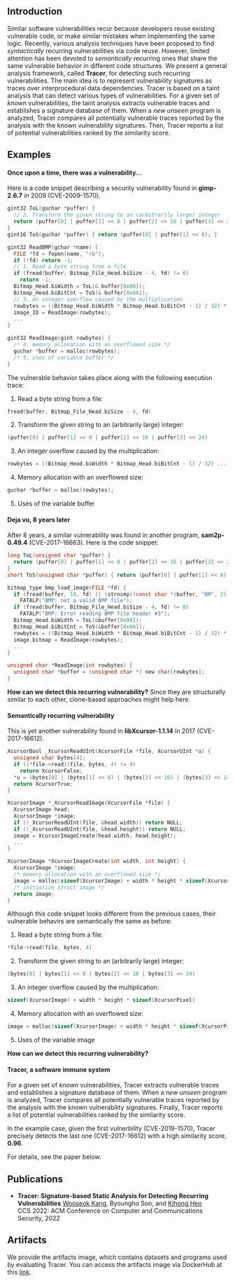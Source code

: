 ## Introduction
Similar software vulnerabilities recur because developers reuse existing vulnerable code,
or make similar mistakes when implementing the same logic. Recently, various analysis techniques have been proposed
to find _syntactically_ recurring vulnerabilities via code reuse. However, limited attention has been devoted
to _semantically_ recurring ones that share the same vulnerable behavior in different code structures.
We present a general analysis framework, called **Tracer**, for detecting such recurring vulnerabilities.
The main idea is to represent vulnerability signatures as traces over interprocedural data dependencies.
Tracer is based on a taint analysis that can detect various types of vulnerabilities.
For a given set of _known_ vulnerabilities, the taint analysis extracts vulnerable traces and establishes a signature database of them.
When a _new unseen_ program is analyzed, Tracer compares all potentially vulnerable traces reported by the analysis
with the known vulnerability signatures.
Then, Tracer reports a list of potential vulnerabilities ranked by the similarity score.

## Examples
#### Once upon a time, there was a vulnerability...
Here is a code snippet describing a security vulnerability found in **gimp-2.6.7** in 2009 (CVE-2009-1570).
```c
gint32 ToL(guchar *puffer) {
  // 2. Transform the given string to an (arbitrarily large) integer
  return (puffer[0] | puffer[1] << 8 | puffer[2] << 16 | puffer[3] << 24);
}
gint16 ToS(guchar *puffer) { return (puffer[0] | puffer[1] << 8); }

gint32 ReadBMP(gchar *name) {
  FILE *fd = fopen(name, "rb");
  if (!fd) return -1;
  // 1. Read a byte string from a file
  if (fread(buffer, Bitmap_File_Head.biSize - 4, fd) != 0)
    return -1;
  Bitmap_Head.biWidth = ToL(& buffer[0x00]);
  Bitmap_Head.biBitCnt = ToS(& buffer[0x0A]);
  // 3. An integer overflow caused by the multiplication
  rowbytes = ((Bitmap_Head.biWidth * Bitmap_Head.biBitCnt - 1) / 32) * 4 + 4;
  image_ID = ReadImage(rowbytes);
  ...
}

gint32 ReadImage(gint rowbytes) {
  /* 4. memory allocation with an overflowed size */
  guchar *buffer = malloc(rowbytes);
  /* 5. uses of variable buffer */
}
```
The vulnerable behavior takes place along with the following execution trace:
1. Read a byte string from a file:<br>
```c
fread(buffer, Bitmap_File_Head.biSize - 4, fd)
```
2. Transform the given string to an (arbitrarily large) integer:<br>
```c
(puffer[0] | puffer[1] << 8 | puffer[2] << 16 | puffer[3] << 24)
```
3. An integer overflow caused by the multiplication:<br>
```c
rowbytes = ((Bitmap_Head.biWidth * Bitmap_Head.biBitCnt - 1) / 32) ...;
```
4. Memory allocation with an overflowed size:
```c
guchar *buffer = malloc(rowbytes);
```
5. Uses of the variable buffer

#### Deja vu, 8 years later
After 8 years, a similar vulnerability was found in another program, **sam2p-0.49.4** (CVE-2017-16663).
Here is the code snippet:
```c
long ToL(unsigned char *puffer) {
  return (puffer[0] | puffer[1] << 8 | puffer[2] << 16 | puffer[3] << 24);
}
short ToS(unsigned char *puffer) { return (puffer[0] | puffer[1] << 8); }

bitmap_type bmp_load_image(FILE *fd) {
  if (fread(buffer, 18, fd) || (strncmp((const char *)buffer, "BM", 2)))
    FATALP("BMP: not a valid BMP file");
  if (fread(buffer, Bitmap_File_Head.biSize - 4, fd) != 0)
    FATALP("BMP: Error reading BMP file header #3");
  Bitmap_Head.biWidth = ToL(&buffer[0x00]);
  Bitmap_Head.biBitCnt = ToS(&buffer[0x0A]);
  rowbytes = ((Bitmap_Head.biWidth * Bitmap_Head.biBitCnt - 1) / 32) * 4 + 4;
  image.bitmap = ReadImage(rowbytes);
  ...
}

unsigned char *ReadImage(int rowbytes) {
  unsigned char *buffer = (unsigned char *) new char[rowbytes];
}
```
**How can we detect this recurring vulnerability?**
Since they are structurally similar to each other, clone-based approaches might help here.

#### Semantically recurring vulnerability
This is yet another vulnerability found in **libXcursor-1.1.14** in 2017 (CVE-2017-16612).
```c
XcursorBool _XcursorReadUInt(XcursorFile *file, XcursorUInt *u) {
  unsigned char bytes[4];
  if ((*file->read)(file, bytes, 4) != 4)
    return XcursorFalse;
  *u = (bytes[0] | (bytes[1] << 8) | (bytes[2] << 16) | (bytes[3] << 24));
  return XcursorTrue;
}

XcursorImage *_XcursorReadImage(XcursorFile *file) {
  XcursorImage head;
  XcursorImage *image;
  if (!_XcursorReadUInt(file, &head.width)) return NULL;
  if (!_XcursorReadUInt(file, &head.height)) return NULL;
  image = XcursorImageCreate(head.width, head.height);
  ...
}

XcursorImage *XcursorImageCreate(int width, int height) {
  XcursorImage *image;
  /* memory allocation with an overflowed size */
  image = malloc(sizeof(XcursorImage) + width * height * sizeof(XcursorPixel));
  /* initialize struct image */
  return image;
}
```
Although this code snippet looks different from the previous cases, their vulnerable behavirs are semantically the same as before:
1. Read a byte string from a file:<br>
```c
*file->read(file, bytes, 4)
```
2. Transform the given string to an (arbitrarily large) integer:<br>
```c
(bytes[0] | bytes[1] << 8 | bytes[2] << 16 | bytes[3] << 24)
```
3. An integer overflow caused by the multiplication:<br>
```c
sizeof(XcursorImage) + width * height * sizeof(XcursorPixel)
```
4. Memory allocation with an overflowed size:
```c
image = malloc(sizeof(XcursorImage) + width * height * sizeof(XcursorPixel))
```
5. Uses of the variable image

**How can we detect this recurring vulnerability?**

#### Tracer, a software immune system
For a given set of _known_ vulnerabilities, Tracer extracts vulnerable traces and establishes a signature database of them.
When a _new unseen_ program is analyzed, Tracer compares all potentially vulnerable traces reported by the analysis
with the known vulnerability signatures.
Finally, Tracer reports a list of potential vulnerabilities ranked by the similarity score.

In the example case, given the first vulnerbility (CVE-2019-1570), Tracer precisely detects the last one (CVE-2017-16612)
with a high similarity score, **0.96**.

For details, see the paper below.

## Publications

* **Tracer: Signature-based Static Analysis for Detecting Recurring Vulnerabilities** <a href="https://prosys.kaist.ac.kr/publications/ccs22.pdf"><i class="fas fa-file-pdf"></i></a>
  [Wooseok Kang](https://kangwoosukeq.github.io), Byoungho Son, and [Kihong Heo](https://kihongheo.kaist.ac.kr)<br>
  CCS 2022: ACM Conference on Computer and Communications Security, 2022

## Artifacts

We provide the artifacts image, which contains datasets and programs used by evaluating Tracer.
You can access the artifacts image via DockerHub at this [link](https://hub.docker.com/repository/docker/prosyslab/tracer-artifacts).
